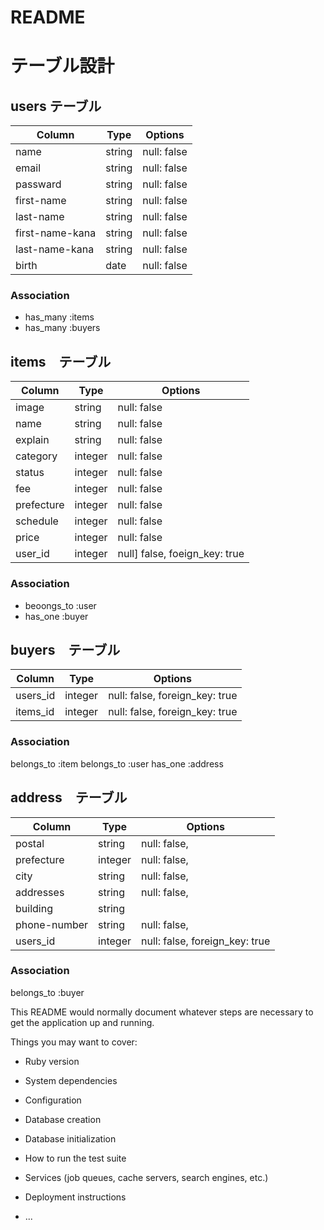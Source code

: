 # README
# テーブル設計

## users テーブル

| Column          | Type   | Options     |
| --------------- | ------ | ----------- |
| name            | string | null: false |
| email           | string | null: false |
| passward        | string | null: false |
| first-name      | string | null: false |
| last-name       | string | null: false |
| first-name-kana | string | null: false |
| last-name-kana  | string | null: false |
| birth           | date   | null: false |

### Association
- has_many :items
- has_many :buyers

## items　テーブル

| Column        | Type    | Options                       |
| ------------- | ------- | ----------------------------- |
| image         | string  | null: false                   |
| name          | string  | null: false                   |
| explain       | string  | null: false                   |
| category      | integer | null: false                   |
| status        | integer | null: false                   |
| fee           | integer | null: false                   |
| prefecture    | integer | null: false                   |
| schedule      | integer | null: false                   |
| price         | integer | null: false                   |
| user_id       | integer | null] false, foeign_key: true |

### Association
- beoongs_to :user
- has_one :buyer

## buyers　テーブル

| Column          | Type     | Options                        |
| --------------- | -------- | ------------------------------ |
| users_id        | integer | null: false, foreign_key: true |
| items_id        | integer | null: false, foreign_key: true |

### Association
belongs_to :item
belongs_to :user
has_one :address

## address　テーブル

| Column       | Type     | Options                        |
| ------------ | -------- | ------------------------------ |
| postal       | string   | null: false,                   |
| prefecture   | integer  | null: false,                   |
| city         | string   | null: false,                   |
| addresses    | string   | null: false,                   |
| building     | string   |                                |
| phone-number | string   | null: false,                   |
| users_id     | integer  | null: false, foreign_key: true |
### Association 
belongs_to :buyer


This README would normally document whatever steps are necessary to get the
application up and running.

Things you may want to cover:

* Ruby version

* System dependencies

* Configuration

* Database creation

* Database initialization

* How to run the test suite

* Services (job queues, cache servers, search engines, etc.)

* Deployment instructions

* ...
